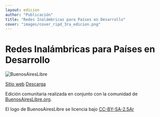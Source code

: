 ```yaml
---
layout: edicion
author: "Publicación"
title: "Redes Inalámbricas para Países en Desarrollo"
cover: "images/cover_ripd_3ra_edicion.png"
---
```


Redes Inalámbricas para Países en Desarrollo
============================================

![BuenosAiresLibre](http://wiki.buenosaireslibre.org/LogoBAL?action=AttachFile&do=get&target=LogoBAL.png)

[Sitio web][1] [Descarga][2]

Edición comunitaria realizada en conjunto con la comunidad de
[BuenosAiresLibre.org][3].

El logo de BuenosAiresLibre se licencia bajo [CC-BY-SA-2.5Ar][4]


[1]: http://wndw.net/ "Sitio web RIPD"
[2]: http://wndw.net/pdf/wndw3-es/wndw3-es-ebook.pdf "Descargar RIPD en español"
[3]: http://buenosaireslibre.org "BAL"
[4]: http://creativecommons.org/licenses/by-sa/2.5/ar/ "Licencia del logo"

